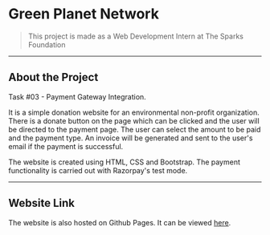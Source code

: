 # Green Planet Network
> This project is made as a Web Development Intern at The Sparks Foundation

---

## About the Project

Task #03 - Payment Gateway Integration.

It is a simple donation website for an environmental non-profit organization. There is a donate button on the page which can be clicked and the user will be directed to the payment page. The user can select the amount to be paid and the payment type. An invoice will be generated and sent to the user's email if the payment is successful.

The website is created using HTML, CSS and Bootstrap. The payment functionality is carried out with Razorpay's test mode.

---

## Website Link

The website is also hosted on Github Pages. It can be viewed [here](https://sanjanasingh15.github.io/green-planet-network/).

